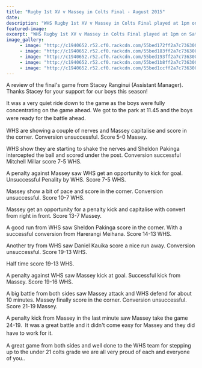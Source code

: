 ```yaml
---
title: "Rugby 1st XV v Massey in Colts Final - August 2015"
date: 
description: "WHS Rugby 1st XV v Massey in Colts Final played at 1pm on Saturday 1 August at the Palmerston North Arena Manawatu.  A review of the final's game from Stacey Ranginui (Assistant Manager)."
featured-image: 
excerpt: "WHS Rugby 1st XV v Massey in Colts Final played at 1pm on Saturday 1 August at the Palmerston North Arena Manawatu.  A review of the final's game from Stacey Ranginui (Assistant Manager)."
image_gallery:
	 - image: "http://c1940652.r52.cf0.rackcdn.com/55bed172ff2a7c7363000efb/Rugby-1stXV-v-Massey.-Colts-Final-1.8.15-2.jpg"
	 - image: "http://c1940652.r52.cf0.rackcdn.com/55bed183ff2a7c7363000efd/Rugby-1stXV-v-Massey.-Colts-Final-1.8.15-3.jpg"
	 - image: "http://c1940652.r52.cf0.rackcdn.com/55bed193ff2a7c7363000eff/Rugby-1stXV-v-Massey.-Colts-Final-1.8.15-4.jpg"
	 - image: "http://c1940652.r52.cf0.rackcdn.com/55bed1b8ff2a7c7363000f01/Rugby-1stXV-v-Massey.-Colts-Final-1.8.15-5.jpg"
	 - image: "http://c1940652.r52.cf0.rackcdn.com/55bed1ccff2a7c7363000f03/Rugby-1stXV-v-Massey.-Colts-Final-1.8.15-6.jpg"
---
```


<p>A review of the final's game from Stacey Ranginui (Assistant Manager). Thanks Stacey for your support for our boys this season!</p>
<p>It was a very quiet ride down to the game as the boys were fully concentrating on the game ahead.&nbsp;<span style="line-height: 1.5;">We got to the park at 11.45 and the boys were ready for the battle ahead.&nbsp;</span></p>
<p>WHS are showing a couple of nerves and Massey capitalise and score in the corner. Conversion unsuccessful. Score 5-0 Massey.</p>
<p>WHS show they are starting to shake the nerves and Sheldon Pakinga intercepted the ball and scored under the post. Conversion successful Mitchell Millar score 7-5 WHS.</p>
<p>A penalty against Massey saw WHS get an opportunity to kick for goal. Unsuccessful Penality by WHS. Score 7-5 WHS.</p>
<p>Massey show a bit of pace and score in the corner. Conversion unsuccessful. Score 10-7 WHS.</p>
<p>Massey get an opportunity for a penalty kick and capitalise with convert from right in front. Score 13-7 Massey.&nbsp;</p>
<p>A good run from WHS saw Sheldon Pakinga score in the corner. With a successful conversion from Harerangi Meihana. Score 14-13 WHS.</p>
<p>Another try from WHS saw Daniel Kauika score a nice run away. Conversion unsuccessful. Score 19-13 WHS.</p>
<p>Half time score 19-13 WHS.</p>
<p>A penalty against WHS saw Massey kick at goal. Successful kick from Massey. Score 19-16 WHS.</p>
<p>A big battle from both sides saw Massey attack and WHS defend for about 10 minutes. Massey finally score in the corner. Conversion unsuccessful. Score 21-19 Massey.</p>
<p>A penalty kick from Massey in the last minute saw Massey take the game 24-19. &nbsp;<span style="line-height: 1.5;">It was a great battle and it didn't come easy for Massey and they did have to work for it.</span></p>
<p>A great game from both sides and well done to the WHS team for stepping up to the under 21 colts grade we are all very proud of each and everyone of you..</p>

